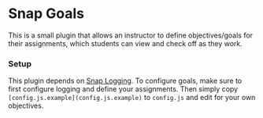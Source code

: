 # Snap Goals #

This is a small plugin that allows an instructor to define objectives/goals for their assignments, which students can view and check off as they work.

### Setup ###

This plugin depends on [Snap Logging](../logging/README.md). To configure goals, make sure to first configure logging and define your assignments. Then simply copy `[config.js.example](config.js.example)` to `config.js` and edit for your own objectives.